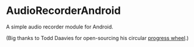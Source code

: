 AudioRecorderAndroid
====================

A simple audio recorder module for Android.

(Big thanks to Todd Daavies for open-sourcing his circular [progress wheel](https://github.com/Todd-Davies/ProgressWheel).)
